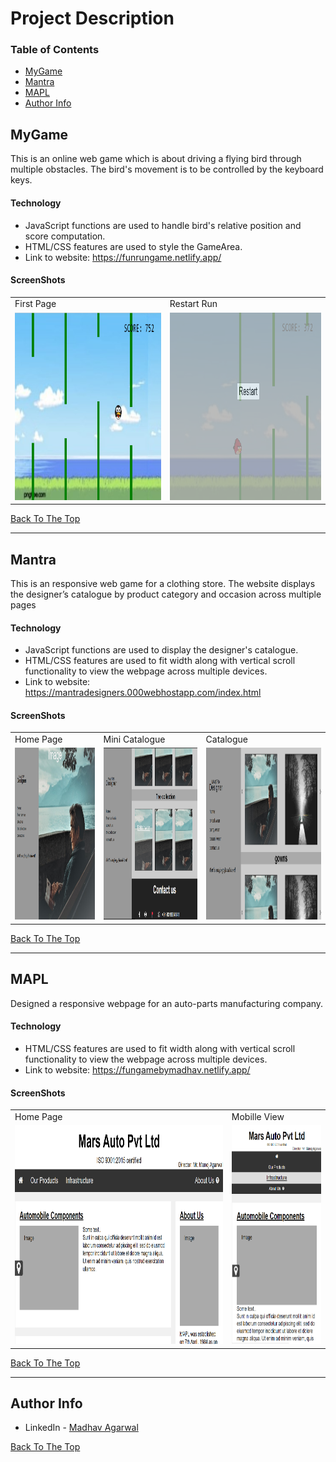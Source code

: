 # Project Description

### Table of Contents

- [MyGame](#mygame)
- [Mantra](#mantra)
- [MAPL](#mapl)
- [Author Info](#author-info)

## MyGame

This is an online web game which is about driving a flying bird through multiple obstacles. The bird's movement is to be controlled by the keyboard keys.

#### Technology

- JavaScript functions are used to handle bird's relative position and score computation.
- HTML/CSS features are used to style the GameArea.
- Link to website: https://funrungame.netlify.app/

#### ScreenShots

<table>
  <tr>
    <td>First Page</td>
     <td>Restart Run</td>
  </tr>
  <tr>
    <td><img src="https://github.com/MadhavAgarwal21/Madhav_Agarwal/blob/master/images/Screenshot%20(49).png" alt="Home Screen" width="100%" height="300px"></td>
    <td><img src="https://github.com/MadhavAgarwal21/Madhav_Agarwal/blob/master/images/Screenshot%20(48).png" alt="Cat Classification" width="100%" height="300px">
</td>
  </tr>
 </table>


[Back To The Top](#Project-Description)

---

## Mantra

This is an responsive web game for a clothing store. The website displays the designer’s catalogue by
product category and occasion across multiple pages

#### Technology

- JavaScript functions are used to display the designer's catalogue.
- HTML/CSS features are used to fit width along with vertical scroll functionality to view the webpage across multiple devices.
- Link to website: https://mantradesigners.000webhostapp.com/index.html

#### ScreenShots

<table>
  <tr>
    <td>Home Page</td>
     <td>Mini Catalogue</td>
     <td>Catalogue</td>
  </tr>
  <tr>
    <td><img src="https://github.com/MadhavAgarwal21/Madhav_Agarwal/blob/master/images/Screenshot%20(50).png" alt="Home Screen" width="100%" height="275px"></td>
    <td><img src="https://github.com/MadhavAgarwal21/Madhav_Agarwal/blob/master/images/Screenshot%20(51).png" alt="Cat Classification" width="100%" height="275px">
    <td><img src="https://github.com/MadhavAgarwal21/Madhav_Agarwal/blob/master/images/Screenshot%20(52).png" alt="Cat Classification" width="100%" height="275px">
</td>
  </tr>
 </table>

[Back To The Top](#Project-Description)

---

## MAPL

Designed a responsive webpage for an auto-parts manufacturing company.

#### Technology

- HTML/CSS features are used to fit width along with vertical scroll functionality to view the webpage across multiple devices.
- Link to website: https://fungamebymadhav.netlify.app/ 

#### ScreenShots

<table>
  <tr>
    <td>Home Page</td>
    <td>Mobille View</td>
  </tr>
  <tr>
    <td><img src="https://github.com/MadhavAgarwal21/Madhav_Agarwal/blob/master/images/Screenshot%20(53).png" alt="Cat Classification" width="100%" height="350px">
    </td>
    <td><img src="https://github.com/MadhavAgarwal21/Madhav_Agarwal/blob/master/images/Screenshot%20(54).png" alt="Cat Classification" width="100%" height="350px">
    </td>
  </tr>
 </table>


[Back To The Top](#Project-Description)

---

## Author Info

- LinkedIn - [Madhav Agarwal](https://www.linkedin.com/in/madhav-agarwal-2k/) 

[Back To The Top](#Project-Description)
